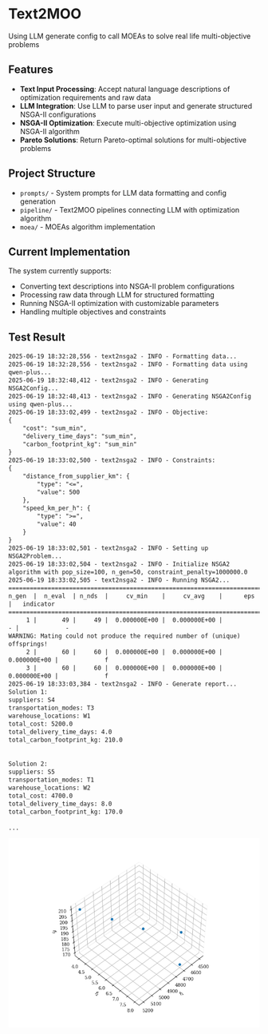 # Text2MOO
Using LLM generate config to call MOEAs to solve real life multi-objective problems

## Features

- **Text Input Processing**: Accept natural language descriptions of optimization requirements and raw data
- **LLM Integration**: Use LLM to parse user input and generate structured NSGA-II configurations
- **NSGA-II Optimization**: Execute multi-objective optimization using NSGA-II algorithm
- **Pareto Solutions**: Return Pareto-optimal solutions for multi-objective problems

## Project Structure

- `prompts/` - System prompts for LLM data formatting and config generation
- `pipeline/` - Text2MOO pipelines connecting LLM with optimization algorithm
- `moea/` - MOEAs algorithm implementation

## Current Implementation

The system currently supports:
- Converting text descriptions into NSGA-II problem configurations
- Processing raw data through LLM for structured formatting
- Running NSGA-II optimization with customizable parameters
- Handling multiple objectives and constraints

## Test Result
```terminal
2025-06-19 18:32:28,556 - text2nsga2 - INFO - Formatting data...
2025-06-19 18:32:28,556 - text2nsga2 - INFO - Formatting data using qwen-plus...
2025-06-19 18:32:48,412 - text2nsga2 - INFO - Generating NSGA2Config...
2025-06-19 18:32:48,413 - text2nsga2 - INFO - Generating NSGA2Config using qwen-plus...
2025-06-19 18:33:02,499 - text2nsga2 - INFO - Objective:
{
    "cost": "sum_min",
    "delivery_time_days": "sum_min",
    "carbon_footprint_kg": "sum_min"
}
2025-06-19 18:33:02,500 - text2nsga2 - INFO - Constraints:
{
    "distance_from_supplier_km": {
        "type": "<=",
        "value": 500
    },
    "speed_km_per_h": {
        "type": ">=",
        "value": 40
    }
}
2025-06-19 18:33:02,501 - text2nsga2 - INFO - Setting up NSGA2Problem...
2025-06-19 18:33:02,504 - text2nsga2 - INFO - Initialize NSGA2 algorithm with pop_size=100, n_gen=50, constraint_penalty=1000000.0        
2025-06-19 18:33:02,505 - text2nsga2 - INFO - Running NSGA2...
==========================================================================================
n_gen  |  n_eval  | n_nds  |     cv_min    |     cv_avg    |      eps      |   indicator
==========================================================================================
     1 |       49 |     49 |  0.000000E+00 |  0.000000E+00 |             - |             -
WARNING: Mating could not produce the required number of (unique) offsprings!
     2 |       60 |     60 |  0.000000E+00 |  0.000000E+00 |  0.000000E+00 |             f
     3 |       60 |     60 |  0.000000E+00 |  0.000000E+00 |  0.000000E+00 |             f
2025-06-19 18:33:03,384 - text2nsga2 - INFO - Generate report...
Solution 1:
suppliers: S4
transportation_modes: T3
warehouse_locations: W1
total_cost: 5200.0
total_delivery_time_days: 4.0
total_carbon_footprint_kg: 210.0


Solution 2:
suppliers: S5
transportation_modes: T1
warehouse_locations: W2
total_cost: 4700.0
total_delivery_time_days: 8.0
total_carbon_footprint_kg: 170.0

...
```
![NSGA2 Optimization Results](assets\img\opt_scatter.png)
